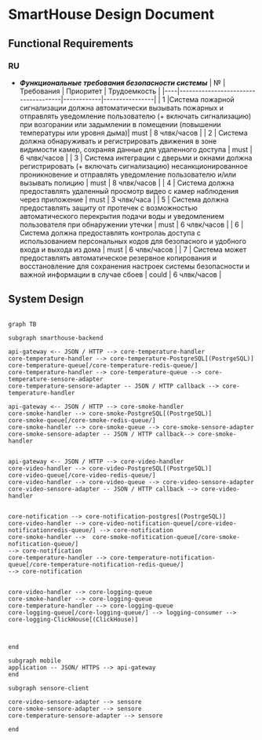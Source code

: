 # SmartHouse Design Document

## Functional Requirements

### RU

* ___Функциональные требования безопасности системы___
    | №  | Требования                          | Приоритет  |  Трудоемкость  |
    |----|-------------------------------------|------------|----------------|
    | 1  |Система пожарной сигнализации должна  автоматически вызывать пожарных и отправлять уведомление пользователю (+ включать сигнализацию) при возгорании или задымлении в помещении (повышении температуры или уровня дыма)|    must   |    8 члвк/часов    |
    | 2  | Система должна обнаруживать и регистрировать движения в зоне видимости камер, сохраняя данные для удаленного доступа | must       |     6 члвк/часов   |
    | 3  | Система  интеграции с дверьми и окнами должна регистрировать (+ включать сигнализацию) несанкционированное проникновение и отправлять уведомление пользователю и/или вызывать полицию  | must       |     8 члвк/часов  |
    | 4  | Система должна предоставлять удаленный просмотр видео с камер наблюдения через приложение  | must       |     3 члвк/часа  |
    | 5  | Система должна предоставлять защиту от протечек с возможностью автоматического перекрытия подачи воды и уведомлением пользователя при обнаружении утечки   | must |     6 члвк/часов              |
    | 6  | Система должна предоставлять контролaь доступа с использованием персональных кодов для безопасного и удобного входа и выхода из дома | must |     6 члвк/часов  |
    | 7  | Система может предоставлять автоматическое резервное копирования и восстановление для сохранения настроек системы безопасности и важной информации в случае сбоев  | could       |     6 члвк/часов     |


## System Design

```mermaid

graph TB

subgraph smarthouse-backend

api-gateway <-- JSON / HTTP --> core-temperature-handler
core-temperature-handler --> core-temperature-PostgreSQL[(PostrgeSQL)]
core-temperature-queue[/core-temperature-redis-queue/]
core-temperature-handler --> core-temperature-queue --> core-temperature-sensore-adapter
core-temperature-sensore-adapter -- JSON / HTTP callback --> core-temperature-handler

api-gateway <-- JSON / HTTP --> core-smoke-handler
core-smoke-handler --> core-smoke-PostgreSQL[(PostrgeSQL)]
core-smoke-queue[/core-smoke-redis-queue/]
core-smoke-handler --> core-smoke-queue --> core-smoke-sensore-adapter
core-smoke-sensore-adapter -- JSON / HTTP callback--> core-smoke-handler


api-gateway <-- JSON / HTTP --> core-video-handler
core-video-handler --> core-video-PostgreSQL[(PostrgeSQL)]
core-video-queue[/core-video-redis-queue/]
core-video-handler --> core-video-queue --> core-video-sensore-adapter
core-video-sensore-adapter -- JSON / HTTP callback --> core-video-handler


core-notification --> core-notification-postgres[(PostrgeSQL)]
core-video-handler --> core-video-notification-queue[/core-video-notificationredis-queue/] --> core-notification
core-smoke-handler -->  core-smoke-nofitication-queue[/core-smoke-nofitication-queue/]
--> core-notification
core-temperature-handler --> core-temperature-notification-queue[/core-temperature-notification-redis-queue/]
--> core-notification


core-video-handler --> core-logging-queue
core-smoke-handler --> core-logging-queue
core-temperature-handler --> core-logging-queue
core-logging-queue[/core-logging-queue/] --> logging-consumer -->  core-logging-ClickHouse[(ClickHouse)]



end

subgraph mobile
application -- JSON/ HTTPS --> api-gateway
end

subgraph sensore-client

core-video-sensore-adapter --> sensore
core-smoke-sensore-adapter --> sensore
core-temperature-sensore-adapter --> sensore

end
```
